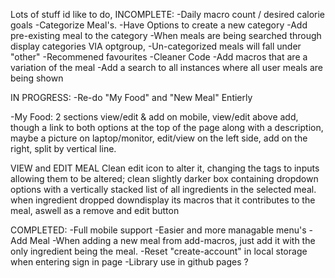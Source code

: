 Lots of stuff id like to do,
INCOMPLETE:
-Daily macro count / desired calorie goals
-Categorize Meal's.
-Have Options to create a new category
-Add pre-existing meal to the category
-When meals are being searched through display categories VIA optgroup,
-Un-categorized meals will fall under "other"
-Recommened favourites
-Cleaner Code
-Add macros that are a variation of the meal
-Add a search to all instances where all user meals are being shown

IN PROGRESS:
-Re-do "My Food" and "New Meal" Entierly

-My Food:
2 sections
view/edit & add
on mobile, view/edit above add, though a link to both options at the top of the page along with a description, maybe a picture
on laptop/monitor, edit/view on the left side, add on the right, split by vertical line.

VIEW and EDIT MEAL
Clean edit icon to alter it, changing the tags to inputs allowing them to be altered;
clean slightly darker box containing dropdown options with a vertically stacked list of all ingredients in the selected meal.
when ingredient dropped downdisplay its macros that it contributes to the meal, aswell as a remove and edit button

COMPLETED:
-Full mobile support
-Easier and more managable menu's
-Add Meal
-When adding a new meal from add-macros, just add it with the only ingredient being the meal.
-Reset "create-account" in local storage when entering sign in page
-Library use in github pages ?
